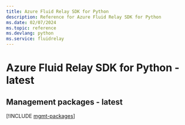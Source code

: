 ```yaml
---
title: Azure Fluid Relay SDK for Python
description: Reference for Azure Fluid Relay SDK for Python
ms.date: 02/07/2024
ms.topic: reference
ms.devlang: python
ms.service: fluidrelay
---
```

# Azure Fluid Relay SDK for Python - latest

## Management packages - latest
[!INCLUDE [mgmt-packages](fluid-relay-mgmt-index.md)]
